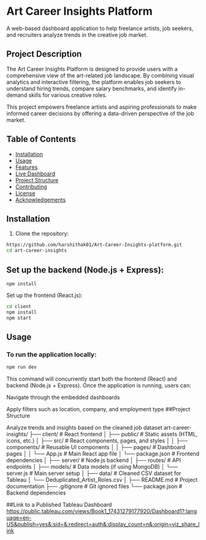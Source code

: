 # Art Career Insights Platform  
A web-based dashboard application to help freelance artists, job seekers, and recruiters analyze trends in the creative job market.

## Project Description

The Art Career Insights Platform is designed to provide users with a comprehensive view of the art-related job landscape. By combining visual analytics and interactive filtering, the platform enables job seekers to understand hiring trends, compare salary benchmarks, and identify in-demand skills for various creative roles.

This project empowers freelance artists and aspiring professionals to make informed career decisions by offering a data-driven perspective of the job market.

## Table of Contents

- [Installation](#installation)
- [Usage](#usage)
- [Features](#features)
- [Live Dashboard](#live-dashboard)
- [Project Structure](#project-structure)
- [Contributing](#contributing)
- [License](#license)
- [Acknowledgements](#acknowledgements)

## Installation

1. Clone the repository:
```bash
https://github.com/harshithak01/Art-Career-Insights-platform.git
cd art-career-insights
```
## Set up the backend (Node.js + Express):
```
npm install
```
Set up the frontend (React.js):
```bash
cd client
npm install
npm start
```
## Usage

### To run the application locally:

```bash
npm run dev
```
This command will concurrently start both the frontend (React) and backend (Node.js + Express).
Once the application is running, users can:

Navigate through the embedded dashboards

Apply filters such as location, company, and employment type
##Project Structure

Analyze trends and insights based on the cleaned job dataset
art-career-insights/ ├── client/ # React frontend │ ├── public/ # Static assets (HTML, icons, etc.) │ ├── src/ # React components, pages, and styles │ │ ├── components/ # Reusable UI components │ │ ├── pages/ # Dashboard pages │ │ └── App.js # Main React app file │ └── package.json # Frontend dependencies │ ├── server/ # Node.js backend │ ├── routes/ # API endpoints │ ├── models/ # Data models (if using MongoDB) │ └── server.js # Main server setup │ ├── data/ # Cleaned CSV dataset for Tableau │ └── Deduplicated_Artist_Roles.csv │ ├── README.md # Project documentation ├── .gitignore # Git ignored files └── package.json # Backend 
dependencies

##Link to a Published Tableau Dashboard
https://public.tableau.com/views/Book1_17431279177920/Dashboard1?:language=en-US&publish=yes&:sid=&:redirect=auth&:display_count=n&:origin=viz_share_link




